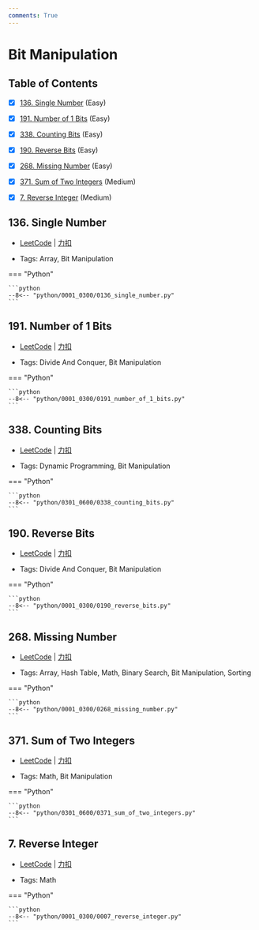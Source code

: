 ```yaml
---
comments: True
---
```


# Bit Manipulation

## Table of Contents

- [x] [136. Single Number](#136-single-number) (Easy)
- [x] [191. Number of 1 Bits](#191-number-of-1-bits) (Easy)
- [x] [338. Counting Bits](#338-counting-bits) (Easy)
- [x] [190. Reverse Bits](#190-reverse-bits) (Easy)
- [x] [268. Missing Number](#268-missing-number) (Easy)
- [x] [371. Sum of Two Integers](#371-sum-of-two-integers) (Medium)
- [x] [7. Reverse Integer](#7-reverse-integer) (Medium)


## 136. Single Number

-    [LeetCode](https://leetcode.com/problems/single-number/) | [力扣](https://leetcode.cn/problems/single-number/)

-   Tags: Array, Bit Manipulation

=== "Python"

    ```python
    --8<-- "python/0001_0300/0136_single_number.py"
    ```



## 191. Number of 1 Bits

-    [LeetCode](https://leetcode.com/problems/number-of-1-bits/) | [力扣](https://leetcode.cn/problems/number-of-1-bits/)

-   Tags: Divide And Conquer, Bit Manipulation

=== "Python"

    ```python
    --8<-- "python/0001_0300/0191_number_of_1_bits.py"
    ```



## 338. Counting Bits

-    [LeetCode](https://leetcode.com/problems/counting-bits/) | [力扣](https://leetcode.cn/problems/counting-bits/)

-   Tags: Dynamic Programming, Bit Manipulation

=== "Python"

    ```python
    --8<-- "python/0301_0600/0338_counting_bits.py"
    ```



## 190. Reverse Bits

-    [LeetCode](https://leetcode.com/problems/reverse-bits/) | [力扣](https://leetcode.cn/problems/reverse-bits/)

-   Tags: Divide And Conquer, Bit Manipulation

=== "Python"

    ```python
    --8<-- "python/0001_0300/0190_reverse_bits.py"
    ```



## 268. Missing Number

-    [LeetCode](https://leetcode.com/problems/missing-number/) | [力扣](https://leetcode.cn/problems/missing-number/)

-   Tags: Array, Hash Table, Math, Binary Search, Bit Manipulation, Sorting

=== "Python"

    ```python
    --8<-- "python/0001_0300/0268_missing_number.py"
    ```



## 371. Sum of Two Integers

-    [LeetCode](https://leetcode.com/problems/sum-of-two-integers/) | [力扣](https://leetcode.cn/problems/sum-of-two-integers/)

-   Tags: Math, Bit Manipulation

=== "Python"

    ```python
    --8<-- "python/0301_0600/0371_sum_of_two_integers.py"
    ```



## 7. Reverse Integer

-    [LeetCode](https://leetcode.com/problems/reverse-integer/) | [力扣](https://leetcode.cn/problems/reverse-integer/)

-   Tags: Math

=== "Python"

    ```python
    --8<-- "python/0001_0300/0007_reverse_integer.py"
    ```



